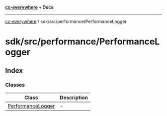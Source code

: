 [**cc-everywhere**](../../../../index.md) • **Docs**

***

[cc-everywhere](../../../../index.md) / sdk/src/performance/PerformanceLogger

# sdk/src/performance/PerformanceLogger

## Index

### Classes

| Class | Description |
| ------ | ------ |
| [PerformanceLogger](classes/PerformanceLogger.md) | - |
